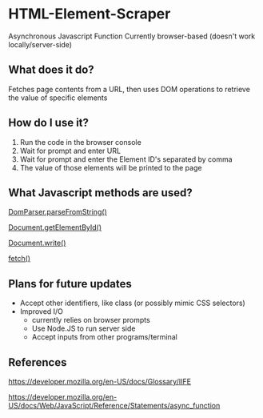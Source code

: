 # HTML-Element-Scraper
Asynchronous Javascript Function
Currently browser-based (doesn't work locally/server-side)

## What does it do?
Fetches page contents from a URL, then uses DOM operations to retrieve the value of specific elements

## How do I use it?
1. Run the code in the browser console
2. Wait for prompt and enter URL
3. Wait for prompt and enter the Element ID's separated by comma
4. The value of those elements will be printed to the page

## What Javascript methods are used?
[DomParser.parseFromString()](https://developer.mozilla.org/en-US/docs/Web/API/DOMParser/parseFromString)

[Document.getElementById()](https://developer.mozilla.org/en-US/docs/Web/API/Document/getElementById)

[Document.write()](https://developer.mozilla.org/en-US/docs/Web/API/Document/write)

[fetch()](https://developer.mozilla.org/en-US/docs/Web/API/Fetch_API/Using_Fetch)

## Plans for future updates
- Accept other identifiers, like class (or possibly mimic CSS selectors)
- Improved I/O
  - currently relies on browser prompts
  - Use Node.JS to run server side
  - Accept inputs from other programs/terminal

## References
https://developer.mozilla.org/en-US/docs/Glossary/IIFE

https://developer.mozilla.org/en-US/docs/Web/JavaScript/Reference/Statements/async_function
